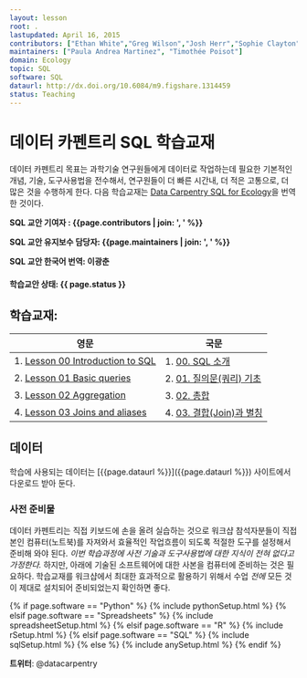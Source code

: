 ```yaml
---
layout: lesson
root: .
lastupdated: April 16, 2015
contributors: ["Ethan White","Greg Wilson","Josh Herr","Sophie Clayton","Tracy Teal", "Aleksandra Pawlik"]
maintainers: ["Paula Andrea Martinez", "Timothée Poisot"]
domain: Ecology
topic: SQL
software: SQL
dataurl: http://dx.doi.org/10.6084/m9.figshare.1314459
status: Teaching
---
```


<!-- USING THIS LESSON TEMPLATE -->
<!-- Lesson specific information is taken from the YAML header at the top of the page -->

<!-- THE LESSON INFORMATION -->

<!-- Get the information from _data/info.yml -->

# 데이터 카펜트리 SQL 학습교재

데이터 카펜트리 목표는 과학기술 연구원들에게 데이터로 작업하는데 필요한 
기본적인 개념, 기술, 도구사용법을 전수해서, 연구원들이
더 빠른 시간내, 더 적은 고통으로, 더 많은 것을 수행하게 한다.
다음 학습교재는 [Data Carpentry SQL for Ecology](http://www.datacarpentry.org/sql-ecology-lesson/)을 
번역한 것이다.


**SQL 교안 기여자 :  {{page.contributors | join: ', ' %}}**


**SQL 교안 유지보수 담당자: {{page.maintainers | join: ', ' %}}**

**SQL 교안 한국어 번역: 이광춘**

#### 학습교안 상태: {{ page.status }}
<!--
  [Information on Lesson Status Categories]()
-->

<!-- ###### INDEX OF LESSONS ON THIS TOPIC ###### -->

## 학습교재:

|       영문                      |                국문                  |
|---------------------------------|--------------------------------------|
| 1. [Lesson 00 Introduction to SQL](00-sql-introduction.html) | 1. [00. SQL 소개](kr/00-sql-introduction.html)|
| 2. [Lesson 01 Basic queries](01-sql-basic-queries.html)      | 2. [01. 질의문(쿼리) 기초](kr/01-sql-basic-queries.html)|
| 3. [Lesson 02 Aggregation](02-sql-aggregation.html)          | 3. [02. 총합](kr/02-sql-aggregation.html)|
| 4. [Lesson 03 Joins and aliases](03-sql-joins-aliases.html)  | 4. [03. 결합(Join)과 별칭](kr/03-sql-joins-aliases.html)|

## 데이터

학습에 사용되는 데이터는 [{{page.dataurl %}}]({{page.dataurl %}}) 사이트에서 다운로드 받아 둔다.


### 사전 준비물

데이터 카펜트리는 직접 키보드에 손을 올려 실습하는 것으로 워크샵 참석자분들이 
직접 본인 컴퓨터(노트북)를 자져와서 효율적인 작업흐름이 되도록 적절한 도구를 설정해서 준비해 와야 된다.
*이번 학습과정에 사전 기술과 도구사용법에 대한 지식이 전혀 없다고 가정한다.*
하지만, 아래에 기술된 소프트웨어에 대한 사본을 컴퓨터에 준비하는 것은 필요하다.
학습교재를 워크샵에서 최대한 효과적으로 활용하기 위해서 수업 *전에* 
모든 것이 제대로 설치되어 준비되었는지 확인하면 좋다.


{% if page.software == "Python" %}
{% include pythonSetup.html %}
{% elsif page.software == "Spreadsheets" %}
{% include spreadsheetSetup.html %}
{% elsif page.software == "R" %}
{% include rSetup.html %}
{% elsif page.software == "SQL" %}
{% include sqlSetup.html %}
{% else %}
{% include anySetup.html %}
{% endif %}

<p><strong>트위터</strong>: @datacarpentry
